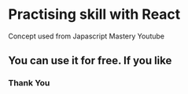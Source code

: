 # Practising skill with React

Concept used from Japascript Mastery Youtube

## You can use it for free. If you like

### Thank You
